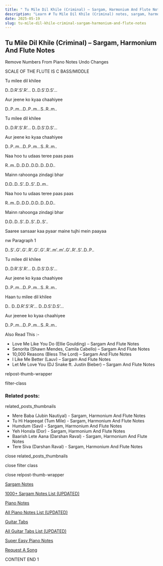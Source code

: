 ```yaml
---
title: " Tu Mile Dil Khile (Criminal) – Sargam, Harmonium And Flute Notes"
description: "Learn # Tu Mile Dil Khile (Criminal) notes, sargam, harmonium notations and flute notes. Easy step-by-step tutorial for beginners."
date: 2025-05-19
slug: tu-mile-dil-khile-criminal-sargam-harmonium-and-flute-notes
---
```


## Tu Mile Dil Khile (Criminal) – Sargam, Harmonium And Flute Notes

Remove Numbers From Piano Notes
Undo Changes

SCALE OF THE FLUTE IS C BASS/MIDDLE

Tu milee dil khilee

D..D.R’.S’.R’… D..D.S’.D.S’…

Aur jeene ko kyaa chaahiyee

D..P..m…D..P..m…S..R..m..

Tu milee dil khilee

D..D.R’.S’.R’… D..D.S’.D.S’…

Aur jeene ko kyaa chaahiyee

D..P..m…D..P..m…S..R..m..

Naa hoo tu udaas teree paas paas

R..m..D..D.D..D.D..D..D.D..

Mainn rahoonga zindagi bhar

D.D..D..S’..D..S’..D..m..

Naa hoo tu udaas teree paas paas

R..m..D..D.D..D.D..D..D.D..

Mainn rahoonga zindagi bhar

D.D..D..S’..D..S’..D..S’..

Saaree sansaar kaa pyaar maine tujhi mein paayaa

nw Paragraph 1

D..S’..G’..G’..R’..G’..G’..R’..m’..m’..G’..R’..S’..D..P..

Tu milee dil khilee

D..D.R’.S’.R’… D..D.S’.D.S’…

Aur jeene ko kyaa chaahiyee

D..P..m…D..P..m…S..R..m..

Haan tu milee dil khilee

D.. D..D.R’.S’.R’… D..D.S’.D.S’…

Aur jeenee ko kyaa chaahiyee

D..P..m…D..P..m…S..R..m..

Also Read This :-

- Love Me Like You Do (Ellie Goulding) – Sargam And Flute Notes
- Senorita (Shawn Mendes, Camila Cabello) – Sargam And Flute Notes
- 10,000 Reasons (Bless The Lord) – Sargam And Flute Notes
- I Like Me Better (Lauv) – Sargam And Flute Notes
- Let Me Love You (DJ Snake ft. Justin Bieber) – Sargam And Flute Notes

relpost-thumb-wrapper

filter-class

### Related posts:

related_posts_thumbnails

- Mere Baba (Jubin Nautiyal) - Sargam, Harmonium And Flute Notes
- Tu Hi Haqeeqat (Tum Mile) - Sargam, Harmonium And Flute Notes
- Humdum (Savi) - Sargam, Harmonium And Flute Notes
- Yeh Honsla (Dor) - Sargam, Harmonium And Flute Notes
- Baarish Lete Aana (Darshan Raval) - Sargam, Harmonium And Flute Notes
- Tere Siva (Darshan Raval) - Sargam, Harmonium And Flute Notes

close related_posts_thumbnails

close filter class

close relpost-thumb-wrapper

[Sargam Notes](/sargam-notes.html)

[1000+ Sargam Notes List (UPDATED)](/all-songs-list-sargam-notes.html)

[Piano Notes](/piano-notes.html)

[All Piano Notes List (UPDATED)](/all-songs-list-piano-notes.html)

[Guitar Tabs](/guitar-tabs.html)

[All Guitar Tabs List (UPDATED)](/all-songs-list-guitar-tabs.html)

[Super Easy Piano Notes](https://studywall.in/)

[Request A Song](/request-a-song.html)

CONTENT END 1

